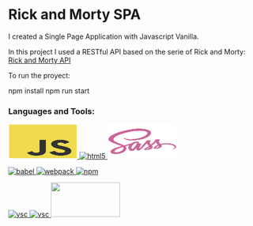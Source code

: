 # Rick and Morty SPA
 
I created a Single Page Application with Javascript Vanilla.

In this project I used a RESTful API based on the serie of Rick and Morty: 
[Rick and Morty API](https://rickandmortyapi.com/)
 
To run the proyect:

npm install
npm run start

<h3 align="left">Languages and Tools:</h3>

<a href="https://developer.mozilla.org/en-US/docs/Web/JavaScript" target="_blank"> <img src="https://raw.githubusercontent.com/devicons/devicon/master/icons/javascript/javascript-original.svg" alt="javascript" width="140" height="70"/> </a> 
<a href="https://www.w3.org/html/" target="_blank"> <img src="https://www.vectorlogo.zone/logos/w3_html5/w3_html5-ar21.svg" alt="html5" width="140" height="70"/> </a>   <a href="https://sass-lang.com" target="_blank"> <img src="https://raw.githubusercontent.com/devicons/devicon/master/icons/sass/sass-original.svg" alt="sass" width="140" height="70"/> </a> 

<a href="https://git-scm.com/" target="_blank"> <img src="https://www.vectorlogo.zone/logos/babeljs/babeljs-ar21.svg" alt="babel" width="140" height="70"/> </a> 
<a href="https://git-scm.com/" target="_blank"> <img src="https://www.vectorlogo.zone/logos/js_webpack/js_webpack-ar21.svg" alt="webpack" width="140" height="70"/> </a> 
<a href="https://git-scm.com/" target="_blank"> <img src="https://www.vectorlogo.zone/logos/npmjs/npmjs-ar21.svg" alt="npm" width="140" height="70"/> </a> 


<p align="left">
<a href="https://git-scm.com/" target="_blank"> <img src="https://www.vectorlogo.zone/logos/visualstudio_code/visualstudio_code-ar21.svg" alt="vsc" width="140" height="70"/> </a> 
<a href="https://git-scm.com/" target="_blank"> <img src="https://www.vectorlogo.zone/logos/git-scm/git-scm-ar21.svg" alt="vsc" width="140" height="70"/> </a> 
<a href="https://git-scm.com/" target="_blank"> <img src="https://www.vectorlogo.zone/logos/getpostman/getpostman-ar21.svg" width="140" height="70"/> </a> 
</p>
